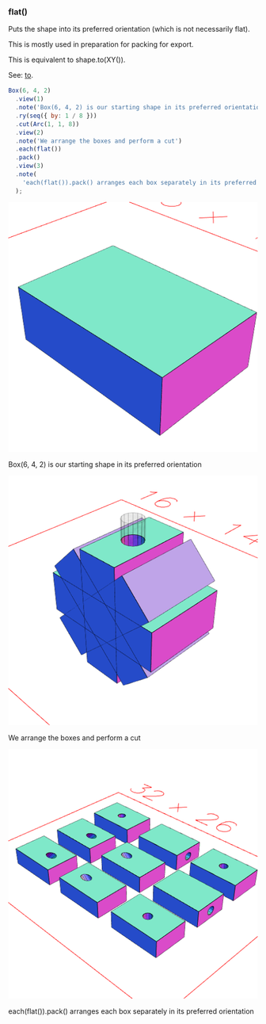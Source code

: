 ### flat()

Puts the shape into its preferred orientation (which is not necessarily flat).

This is mostly used in preparation for packing for export.

This is equivalent to shape.to(XY()).

See: [to](https://raw.githubusercontent.com/jsxcad/JSxCAD/master/nb/api/to.nb).

```JavaScript
Box(6, 4, 2)
  .view(1)
  .note('Box(6, 4, 2) is our starting shape in its preferred orientation')
  .ry(seq({ by: 1 / 8 }))
  .cut(Arc(1, 1, 8))
  .view(2)
  .note('We arrange the boxes and perform a cut')
  .each(flat())
  .pack()
  .view(3)
  .note(
    'each(flat()).pack() arranges each box separately in its preferred orientation'
  );
```

![Image](flat.md.0.png)

Box(6, 4, 2) is our starting shape in its preferred orientation

![Image](flat.md.1.png)

We arrange the boxes and perform a cut

![Image](flat.md.2.png)

each(flat()).pack() arranges each box separately in its preferred orientation
